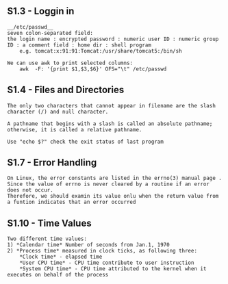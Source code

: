 S1.3 - Loggin in
---------------
    __/etc/passwd__
    seven colon-separated field:
    the login name : encrypted password : numeric user ID : numeric group ID : a comment field : home dir : shell program 
        e.g. tomcat:x:91:91:Tomcat:/usr/share/tomcat5:/bin/sh
    
    We can use awk to print selected columns:
        awk  -F: '{print $1,$3,$6}' OFS="\t" /etc/passwd

S1.4 - Files and Directories
-----------------------------
    The only two characters that cannot appear in filename are the slash character (/) and null character.
    
    A pathname that begins with a slash is called an absolute pathname; otherwise, it is called a relative pathname.

    Use "echo $?" check the exit status of last program

S1.7 - Error Handling
---------------------
    On Linux, the error constants are listed in the errno(3) manual page .
    Since the value of errno is never cleared by a routine if an error does not occur.
    Therefore, we should examin its value onlu when the return value from a funtion indicates that an error occurred

S1.10 - Time Values
-------------------
    Two different time values:
    1) *Calendar time* Number of seconds from Jan.1, 1970
    2) *Process time* measured in clock ticks, as following three:
        *Clock time* - elapsed time
        *User CPU time* - CPU time contribute to user instruction
        *System CPU time* - CPU time attributed to the kernel when it executes on behalf of the process

